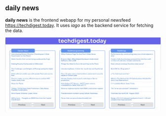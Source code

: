 ## daily news

__daily news__ is the frontend webapp for my personal newsfeed https://techdigest.today. It uses *iago* as the backend service for fetching the data.

![screenshot](/blob/screenshot.png)
